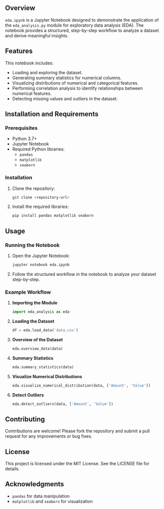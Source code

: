 ## Overview

`eda.ipynb` is a Jupyter Notebook designed to demonstrate the application of the `eda_analysis.py` module for exploratory data analysis (EDA). The notebook provides a structured, step-by-step workflow to analyze a dataset and derive meaningful insights.
## Features

This notebook includes:

- Loading and exploring the dataset.
- Generating summary statistics for numerical columns.
- Visualizing distributions of numerical and categorical features.
- Performing correlation analysis to identify relationships between numerical features.
- Detecting missing values and outliers in the dataset.

## Installation and Requirements

### Prerequisites

- Python 3.7+
- Jupyter Notebook
- Required Python libraries:
  - `pandas`
  - `matplotlib`
  - `seaborn`

### Installation

1. Clone the repository:
   ```bash
   git clone <repository-url>
   ```
2. Install the required libraries:
   ```bash
   pip install pandas matplotlib seaborn
   ```

## Usage

### Running the Notebook

1. Open the Jupyter Notebook:
   ```bash
   jupyter notebook eda.ipynb
   ```
2. Follow the structured workflow in the notebook to analyze your dataset step-by-step.

### Example Workflow

1. **Importing the Module**

   ```python
   import eda_analysis as eda
   ```

2. **Loading the Dataset**

   ```python
   df = eda.load_data('data.csv')
   ```

3. **Overview of the Dataset**

   ```python
   eda.overview_data(data)
   ```

4. **Summary Statistics**

   ```python
   eda.summary_statistics(data)
   ```

5. **Visualize Numerical Distributions**

   ```python
   eda.visualize_numerical_distribution(data, ['Amount', 'Value'])
   ```

6. **Detect Outliers**

   ```python
   eda.detect_outliers(data, ['Amount', 'Value'])
   ```

## Contributing

Contributions are welcome! Please fork the repository and submit a pull request for any improvements or bug fixes.

## License

This project is licensed under the MIT License. See the LICENSE file for details.

## Acknowledgments

- `pandas` for data manipulation
- `matplotlib` and `seaborn` for visualization

